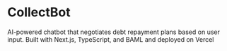 # CollectBot
AI-powered chatbot that negotiates debt repayment plans based on user input. Built with Next.js, TypeScript, and BAML and deployed on Vercel
